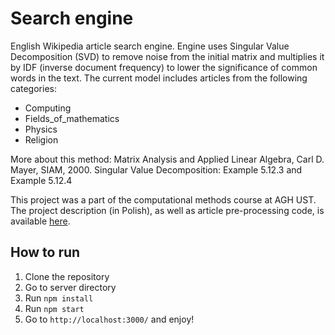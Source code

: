 # Search engine

English Wikipedia article search engine. Engine uses Singular Value Decomposition (SVD) to remove noise from the initial matrix and multiplies it by IDF (inverse document frequency) to lower the significance of common words in the text. The current model includes articles from the following categories:

- Computing
- Fields_of_mathematics
- Physics
- Religion

More about this method: Matrix Analysis and Applied Linear Algebra, Carl D. Mayer, SIAM, 2000. Singular Value Decomposition: Example 5.12.3 and Example 5.12.4

This project was a part of the computational methods course at AGH UST. The project description (in Polish), as well as article pre-processing code, is available [here](https://github.com/pklatka/computational-methods-course/tree/main/Lab%2006).

## How to run

1. Clone the repository
2. Go to server directory
3. Run `npm install`
4. Run `npm start`
5. Go to `http://localhost:3000/` and enjoy!
